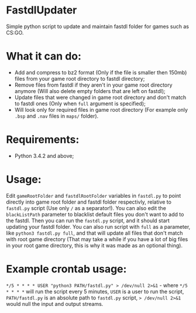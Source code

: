 # FastdlUpdater

Simple python script to update and maintain fastdl folder for games such as CS:GO.

# What it can do:

* Add and compress to bz2 format (Only if the file is smaller then 150mb) files from your game root directory to fastdl directory;
* Remove files from fastdl if they aren't in your game root directory anymore (Will also delete empty folders that are left on fastdl);
* Update files that were changed in game root directory and don't match to fastdl ones (Only when ``full`` argument is specified);
* Will look only for required files in game root directory (For example only ``.bsp`` and ``.nav`` files in ``maps/`` folder).

# Requirements:

* Python 3.4.2 and above;

# Usage:

Edit ``gameRootFolder`` and ``fastdlRootFolder`` variables in ``fastdl.py`` to point directly into game root folder and fastdl folder respectivly, relative to ``fastdl.py`` script (Use only ``/`` as a separator!). You can also edit the ``blackListPath`` parameter to blacklist default files you don't want to add to the fastdl. Then you can run the ``fastdl.py`` script, and it should start updating your fastdl folder. You can also run script with ``full`` as a parameter, like ``python3 fastdl.py full``, and that will update all files that don't match with root game directory (That may take a while if you have a lot of big files in your root game directory, this is why it was made as an optional thing).

# Example crontab usage:
``*/5 * * * * USER "python3 PATH/fastdl.py" > /dev/null 2>&1`` - where ``*/5 * * * *`` will run the script every 5 minutes, ``USER`` is a user to run the script, ``PATH/fastdl.py`` is an absolute path to ``fastdl.py`` script, ``> /dev/null 2>&1`` would null the input and output streams.
